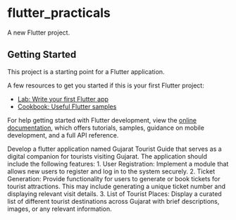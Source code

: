# flutter_practicals

A new Flutter project.

## Getting Started

This project is a starting point for a Flutter application.

A few resources to get you started if this is your first Flutter project:

- [Lab: Write your first Flutter app](https://docs.flutter.dev/get-started/codelab)
- [Cookbook: Useful Flutter samples](https://docs.flutter.dev/cookbook)

For help getting started with Flutter development, view the
[online documentation](https://docs.flutter.dev/), which offers tutorials,
samples, guidance on mobile development, and a full API reference.

Develop a flutter application named Gujarat Tourist Guide that serves as a digital companion for tourists visiting Gujarat. The application should include the following features: 1. User Registration: Implement a module that allows new users to register and log in to the system securely. 2. Ticket Generation: Provide functionality for users to generate or book tickets for tourist attractions. This may include generating a unique ticket number and displaying relevant visit details. 3. List of Tourist Places: Display a curated list of different tourist destinations across Gujarat with brief descriptions, images, or any relevant information. 
